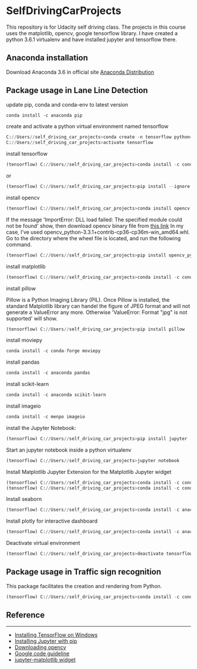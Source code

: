 # SelfDrivingCarProjects

This repository is for Udacity self driving class. The projects in this course uses the matplotlib, opencv, google tensorflow library. I have created a python 3.6.1 virtualenv and have installed jupyter and tensorflow there. 

## Anaconda installation

Download Anaconda 3.6 in official site
[Anaconda Distribution](https://www.anaconda.com/download/#windows)

Package usage in Lane Line Detection
------
update pip, conda and conda-env to latest version
```python
conda install -c anaconda pip
```

create and activate a python virtual environment named tensorflow
```python
C://Users//self_driving_car_projects>conda create -n tensorflow python=3.6.3
C://Users//self_driving_car_projects>activate tensorflow
```

install tensorflow
```python
(tensorflow) C://Users//self_driving_car_projects>conda install -c conda-forge tensorflow
```
or
```python
(tensorflow) C://Users//self_driving_car_projects>pip install --ignore-installed --upgrade tensorflow
```

install opencv
```python
(tensorflow) C://Users//self_driving_car_projects>conda install opencv
```
If the message 'ImportError: DLL load failed: The specified module could not be found' show, then download opencv binary file from [this link](https://www.lfd.uci.edu/~gohlke/pythonlibs/#opencv) In my case, I’ve used opencv_python-3.3.1+contrib-cp36-cp36m-win_amd64.whl. Go to the directory where the wheel file is located, and run the following command.
```python
(tensorflow) C://Users//self_driving_car_projects>pip install opencv_python-3.3.1+contrib-cp36-cp36m-win_amd64.whl
```

install matplotlib
```python
(tensorflow) C://Users//self_driving_car_projects>conda install -c conda-forge matplotlib 
```

install pillow

Pillow is a Python Imaging Library (PIL). Once Pillow is installed, the standard Matplotlib library can handel the figure of JPEG format and will not generate a ValueError any more. Otherwise 'ValueError: Format "jpg" is not supported' will show.
```python
(tensorflow) C://Users//self_driving_car_projects>pip install pillow
```

install moviepy 
```python
conda install -c conda-forge moviepy 
```

install pandas
```python
conda install -c anaconda pandas
```

install scikit-learn
```python
conda install -c anaconda scikit-learn 
```

install imageio
```python
conda install -c menpo imageio
```

install the Jupyter Notebook:
```python
(tensorflow) C://Users//self_driving_car_projects>pip install jupyter
```

Start an jupyter notebook inside a python virtualenv
```python
(tensorflow) C://Users//self_driving_car_projects>jupyter notebook
```

Install Matplotlib Jupyter Extension for the Matplotlib Jupyter widget
```python
(tensorflow) C://Users//self_driving_car_projects>conda install -c conda-forge ipympl 
(tensorflow) C://Users//self_driving_car_projects>conda install -c conda-forge widgetsnbextension
```
Install seaborn
```python
(tensorflow) C://Users//self_driving_car_projects>conda install -c anaconda seaborn 
```

Install plotly for interactive dashboard
```python
(tensorflow) C://Users//self_driving_car_projects>conda install -c anaconda plotly
```

Deactivate virtual environment
```python
(tensorflow) C://Users//self_driving_car_projects>deactivate tensorflow
```

Package usage in Traffic sign recognition 
------

This package facilitates the creation and rendering from Python.
```python
(tensorflow) C://Users//self_driving_car_projects>conda install -c conda-forge python-graphviz
```



## Reference
------
* [Installing TensorFlow on Windows](https://www.tensorflow.org/install/install_windows)
* [Installing Jupyter with pip](http://jupyter.readthedocs.io/en/latest/install.html)
* [Downloading opencv](https://www.lfd.uci.edu/~gohlke/pythonlibs/#opencv)
* [Google code guideline](https://google.github.io/styleguide/)
* [jupyter-matplotlib widget](https://github.com/matplotlib/jupyter-matplotlib)